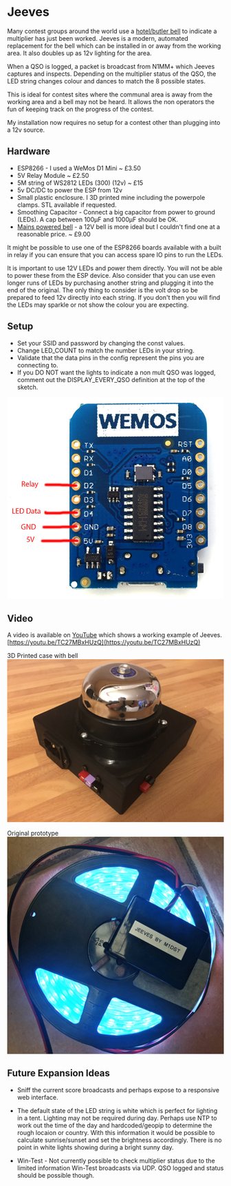Jeeves
========

Many contest groups around the world use a [hotel/butler bell](http://www.hotelroomsearch.net/im/hotels/gb/bell-hotel-19.jpg) to indicate a multiplier has just been worked.  Jeeves is a modern, automated replacement for the bell which can be installed in or away from the working area.  It also doubles up as 12v lighting for the area.

When a QSO is logged, a packet is broadcast from N1MM+ which Jeeves captures and inspects. Depending on the multiplier status of the QSO, the LED string changes colour and dances to match the 8 possible states.

This is ideal for contest sites where the communal area is away from the working area and a bell may not be heard.  It allows the non operators the fun of keeping track on the progress of the contest.

My installation now requires no setup for a contest other than plugging into a 12v source.

Hardware
--------
* ESP8266 - I used a WeMos D1 Mini ~ £3.50
* 5V Relay Module ~ £2.50
* 5M string of WS2812 LEDs (300) (12v) ~ £15
* 5v DC/DC to power the ESP from 12v
* Small plastic enclosure.  I 3D printed mine including the powerpole clamps.  STL available if requested.
* Smoothing Capacitor - Connect a big capacitor from power to ground (LEDs). A cap between 100µF and 1000µF should be OK.
* [Mains powered bell](https://www.amazon.co.uk/gp/product/B008SOJO9S) - a 12V bell is more ideal but I couldn't find one at a reasonable price. ~ £9.00

It might be possible to use one of the ESP8266 boards available with a built in relay if you can ensure that you can access spare IO pins to run the LEDs.

It is important to use 12V LEDs and power them directly.  You will not be able to power these from the ESP device.  Also consider that you can use even longer runs of LEDs by purchasing another string and plugging it into the end of the original.  The only thing to consider is the volt drop so be prepared to feed 12v directly into each string.  If you don't then you will find the LEDs may sparkle or not show the colour you are expecting.

Setup
-----
* Set your SSID and password by changing the const values.
* Change LED_COUNT to match the number LEDs in your string.
* Validate that the data pins in the config represent the pins you are connecting to.
* If you DO NOT want the lights to indicate a non mult QSO was logged, comment out the DISPLAY_EVERY_QSO definition at the top of the sketch.

![Hookup Guide](Hookup.jpg)

Video
-----
A video is available on [YouTube](https://youtu.be/TC27MBxHUzQ) which shows a working example of Jeeves. [https://youtu.be/TC27MBxHUzQ](https://youtu.be/TC27MBxHUzQ)

3D Printed case with bell
![Example hardware](JeevesWithPrintedCase.jpg)

Original prototype
![Example hardware](hardware.jpg)

Future Expansion Ideas
----------------------
* Sniff the current score broadcasts and perhaps expose to a responsive web interface.

* The default state of the LED string is white which is perfect for lighting in a tent.  Lighting may not be required during day.
Perhaps use NTP to work out the time of the day and hardcoded/geopip to determine the rough locaion or country.
With this information it would be possible to calculate sunrise/sunset and set the brightness accordingly.
There is no point in white lights showing during a bright sunny day.

* Win-Test - Not currently possible to check multiplier status due to the limited information Win-Test broadcasts via UDP.
QSO logged and status should be possible though.